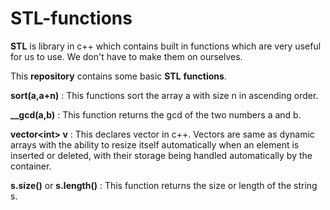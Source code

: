 # **STL-functions**  

**STL** is library in c++ which contains built in functions which are very useful for us to use. We don't have to make them on ourselves.  

This **repository** contains some basic **STL** **functions**.

**sort(a,a+n)** : This functions sort the array a with size n in ascending order.

**__gcd(a,b)** : This function returns the gcd of the two numbers a and b.

**vector\<int> v** : This declares vector in c++. Vectors are same as dynamic arrays with the ability to resize itself automatically when an element is inserted or deleted, with their storage being handled automatically by the container. 

**s.size()** or **s.length()** : This function returns the size or length of the string s.
